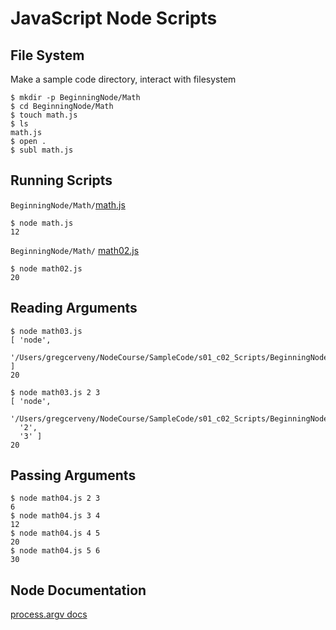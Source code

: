 # JavaScript Node Scripts

File System
-----------

Make a sample code directory, interact with filesystem

```
$ mkdir -p BeginningNode/Math
$ cd BeginningNode/Math
$ touch math.js
$ ls
math.js
$ open .
$ subl math.js
```

Running Scripts
---------------

`BeginningNode/Math/`[math.js](BeginningNode/Math/math.js)

```
$ node math.js
12
```

`BeginningNode/Math/` [math02.js](BeginningNode/Math/math02.js)

```
$ node math02.js
20
```


Reading Arguments
-----------------

```
$ node math03.js
[ 'node',
  '/Users/gregcerveny/NodeCourse/SampleCode/s01_c02_Scripts/BeginningNode/Math/math03.js' ]
20
```

```
$ node math03.js 2 3
[ 'node',
  '/Users/gregcerveny/NodeCourse/SampleCode/s01_c02_Scripts/BeginningNode/Math/math03.js',
  '2',
  '3' ]
20
```

Passing Arguments
-----------------

```
$ node math04.js 2 3
6
$ node math04.js 3 4
12
$ node math04.js 4 5
20
$ node math04.js 5 6
30
```

Node Documentation
------------------

[process.argv docs](http://nodejs.org/api/process.html#process_process_argv)